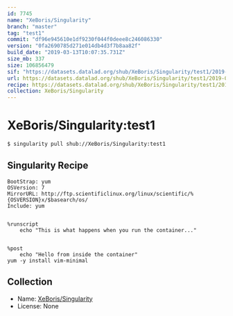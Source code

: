 ```yaml
---
id: 7745
name: "XeBoris/Singularity"
branch: "master"
tag: "test1"
commit: "df96e945610e1df9230f044f0deee8c246086330"
version: "0fa2690785d271e014db4d3f7b8aa82f"
build_date: "2019-03-13T10:07:35.731Z"
size_mb: 337
size: 106856479
sif: "https://datasets.datalad.org/shub/XeBoris/Singularity/test1/2019-03-13-df96e945-0fa26907/0fa2690785d271e014db4d3f7b8aa82f.simg"
url: https://datasets.datalad.org/shub/XeBoris/Singularity/test1/2019-03-13-df96e945-0fa26907/
recipe: https://datasets.datalad.org/shub/XeBoris/Singularity/test1/2019-03-13-df96e945-0fa26907/Singularity
collection: XeBoris/Singularity
---
```


# XeBoris/Singularity:test1

```bash
$ singularity pull shub://XeBoris/Singularity:test1
```

## Singularity Recipe

```singularity
BootStrap: yum
OSVersion: 7
MirrorURL: http://ftp.scientificlinux.org/linux/scientific/%{OSVERSION}x/$basearch/os/
Include: yum


%runscript
    echo "This is what happens when you run the container..."


%post
    echo "Hello from inside the container"
yum -y install vim-minimal
```

## Collection

 - Name: [XeBoris/Singularity](https://github.com/XeBoris/Singularity)
 - License: None

